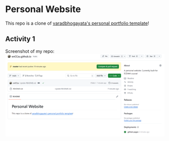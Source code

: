 # Personal Website 
This repo is a clone of [varadbhogayata's personal portfolio template](https://github.com/varadbhogayata/varadbhogayata.github.io)! 

## Activity 1
Screenshot of my repo:
![Screenshot of the repo.](screenshots/a1.png)

